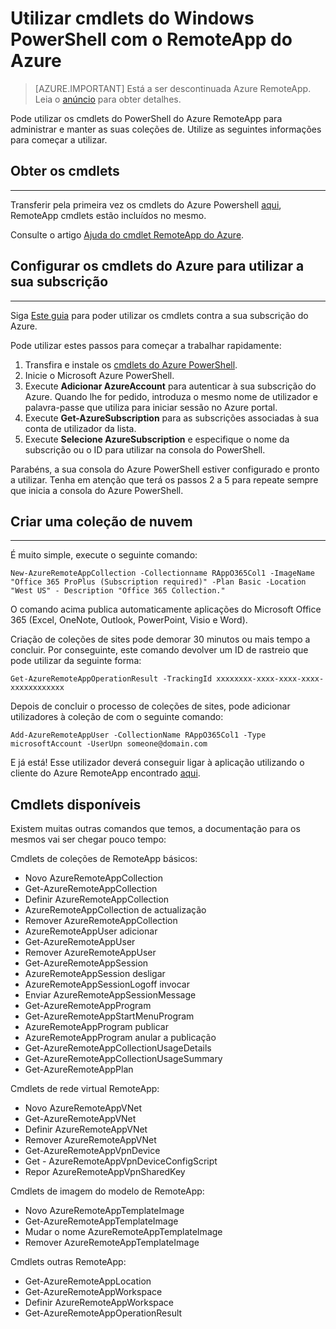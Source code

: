 <properties
   pageTitle="Utilizar cmdlets do PowerShell com o Azure RemoteApp | Microsoft Azure"
   description="Saiba como utilizar cmdlets do Windows PowerShell no Azure RemoteApp."
   services="remoteapp"
   documentationCenter=""
   authors="guscatalano"
   manager="mbaldwin"
   editor=""/>

<tags
   ms.service="remoteapp"
   ms.devlang="na"
   ms.topic="article"
   ms.tgt_pltfrm="na"
   ms.workload="compute"
   ms.date="08/15/2016"
   ms.author="elizapo"/>



# <a name="use-windows-powershell-cmdlets-with-azure-remoteapp"></a>Utilizar cmdlets do Windows PowerShell com o RemoteApp do Azure

> [AZURE.IMPORTANT]
> Está a ser descontinuada Azure RemoteApp. Leia o [anúncio](https://go.microsoft.com/fwlink/?linkid=821148) para obter detalhes.

 Pode utilizar os cmdlets do PowerShell do Azure RemoteApp para administrar e manter as suas coleções de. Utilize as seguintes informações para começar a utilizar.

## <a name="get-the-cmdlets"></a>Obter os cmdlets 
-------------
Transferir pela primeira vez os cmdlets do Azure Powershell [aqui](http://go.microsoft.com/?linkid=9811175), RemoteApp cmdlets estão incluídos no mesmo. 

Consulte o artigo [Ajuda do cmdlet RemoteApp do Azure](https://msdn.microsoft.com/library/mt428031.aspx).

## <a name="configure-azure-cmdlets-to-use-your-subscription"></a>Configurar os cmdlets do Azure para utilizar a sua subscrição
------------------
Siga [Este guia](../powershell-install-configure.md) para poder utilizar os cmdlets contra a sua subscrição do Azure.

Pode utilizar estes passos para começar a trabalhar rapidamente:

1.  Transfira e instale os [cmdlets do Azure PowerShell](http://go.microsoft.com/?linkid=9811175).
2.  Inicie o Microsoft Azure PowerShell.
3.  Execute **Adicionar AzureAccount** para autenticar à sua subscrição do Azure. Quando lhe for pedido, introduza o mesmo nome de utilizador e palavra-passe que utiliza para iniciar sessão no Azure portal.  
4.  Execute **Get-AzureSubscription** para as subscrições associadas à sua conta de utilizador da lista. 
5.  Execute **Selecione AzureSubscription** e especifique o nome da subscrição ou o ID para utilizar na consola do PowerShell.

Parabéns, a sua consola do Azure PowerShell estiver configurado e pronto a utilizar. Tenha em atenção que terá os passos 2 a 5 para repeate sempre que inicia a consola do Azure PowerShell.  

## <a name="create-a-cloud-collection"></a>Criar uma coleção de nuvem
--------------------
É muito simple, execute o seguinte comando:

    New-AzureRemoteAppCollection -Collectionname RAppO365Col1 -ImageName "Office 365 ProPlus (Subscription required)" -Plan Basic -Location "West US" - Description "Office 365 Collection."

O comando acima publica automaticamente aplicações do Microsoft Office 365 (Excel, OneNote, Outlook, PowerPoint, Visio e Word).

Criação de coleções de sites pode demorar 30 minutos ou mais tempo a concluir. Por conseguinte, este comando devolver um ID de rastreio que pode utilizar da seguinte forma:


    Get-AzureRemoteAppOperationResult -TrackingId xxxxxxxx-xxxx-xxxx-xxxx-xxxxxxxxxxxx

Depois de concluir o processo de coleções de sites, pode adicionar utilizadores à coleção de com o seguinte comando:

    Add-AzureRemoteAppUser -CollectionName RAppO365Col1 -Type microsoftAccount -UserUpn someone@domain.com

E já está! Esse utilizador deverá conseguir ligar à aplicação utilizando o cliente do Azure RemoteApp encontrado [aqui](https://www.remoteapp.windowsazure.com/).

## <a name="available-cmdlets"></a>Cmdlets disponíveis
Existem muitas outras comandos que temos, a documentação para os mesmos vai ser chegar pouco tempo:

Cmdlets de coleções de RemoteApp básicos: 

- Novo AzureRemoteAppCollection
- Get-AzureRemoteAppCollection
- Definir AzureRemoteAppCollection
- AzureRemoteAppCollection de actualização
- Remover AzureRemoteAppCollection
- AzureRemoteAppUser adicionar
- Get-AzureRemoteAppUser
- Remover AzureRemoteAppUser
- Get-AzureRemoteAppSession
- AzureRemoteAppSession desligar
- AzureRemoteAppSessionLogoff invocar
- Enviar AzureRemoteAppSessionMessage
- Get-AzureRemoteAppProgram
- Get-AzureRemoteAppStartMenuProgram
- AzureRemoteAppProgram publicar
- AzureRemoteAppProgram anular a publicação
- Get-AzureRemoteAppCollectionUsageDetails
- Get-AzureRemoteAppCollectionUsageSummary
- Get-AzureRemoteAppPlan

Cmdlets de rede virtual RemoteApp:

- Novo AzureRemoteAppVNet
- Get-AzureRemoteAppVNet
- Definir AzureRemoteAppVNet
- Remover AzureRemoteAppVNet
- Get-AzureRemoteAppVpnDevice
- Get - AzureRemoteAppVpnDeviceConfigScript
- Repor AzureRemoteAppVpnSharedKey

Cmdlets de imagem do modelo de RemoteApp:

- Novo AzureRemoteAppTemplateImage
- Get-AzureRemoteAppTemplateImage
- Mudar o nome AzureRemoteAppTemplateImage
- Remover AzureRemoteAppTemplateImage

Cmdlets outras RemoteApp:

- Get-AzureRemoteAppLocation
- Get-AzureRemoteAppWorkspace
- Definir AzureRemoteAppWorkspace
- Get-AzureRemoteAppOperationResult
 
